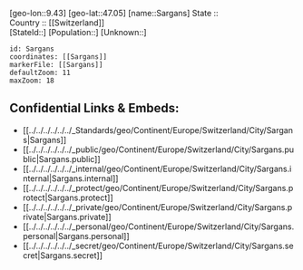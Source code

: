 ﻿---
location: [47.05,9.43] 
mapzoom: [7,12] 
mapmarker: city 
type: City
tags:
- geo/City


SpocWebEntityId: 33956
isDeleted: false
confidential: public

---
[geo-lon::9.43] 
[geo-lat::47.05] 
[name::Sargans] 
State ::  
Country :: [[Switzerland]]  
[StateId::] 
[Population::] 
[Unknown::] 


```leaflet
id: Sargans
coordinates: [[Sargans]] 
markerFile: [[Sargans]] 
defaultZoom: 11 
maxZoom: 18
```


## Confidential Links & Embeds: 
- [[../../../../../../_Standards/geo/Continent/Europe/Switzerland/City/Sargans|Sargans]] 
- [[../../../../../../_public/geo/Continent/Europe/Switzerland/City/Sargans.public|Sargans.public]] 
- [[../../../../../../_internal/geo/Continent/Europe/Switzerland/City/Sargans.internal|Sargans.internal]] 
- [[../../../../../../_protect/geo/Continent/Europe/Switzerland/City/Sargans.protect|Sargans.protect]] 
- [[../../../../../../_private/geo/Continent/Europe/Switzerland/City/Sargans.private|Sargans.private]] 
- [[../../../../../../_personal/geo/Continent/Europe/Switzerland/City/Sargans.personal|Sargans.personal]] 
- [[../../../../../../_secret/geo/Continent/Europe/Switzerland/City/Sargans.secret|Sargans.secret]] 
